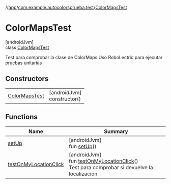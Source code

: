 //[app](../../../index.md)/[com.example.autocolorsprueba.test](../index.md)/[ColorMapsTest](index.md)

# ColorMapsTest

[androidJvm]\
class [ColorMapsTest](index.md)

Test para comprobar la clase de ColorMaps Uso RoboLectric para ejecutar pruebas unitarias

## Constructors

| | |
|---|---|
| [ColorMapsTest](-color-maps-test.md) | [androidJvm]<br>constructor() |

## Functions

| Name | Summary |
|---|---|
| [setUp](set-up.md) | [androidJvm]<br>fun [setUp](set-up.md)() |
| [testOnMyLocationClick](test-on-my-location-click.md) | [androidJvm]<br>fun [testOnMyLocationClick](test-on-my-location-click.md)()<br>Test para comprobar si devuelve la localización |
